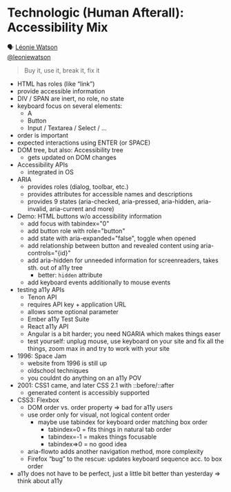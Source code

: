 #  Technologic (Human Afterall): Accessibility Mix

🗣 [Léonie Watson](http://tink.uk/)  
[@leoniewatson](https://twitter.com/leoniewatson)

> Buy it, use it, break it, fix it

- HTML has roles (like “link”)
- provide accessible information
- DIV / SPAN are inert, no role, no state
- keyboard focus on several elements:
  - A
  - Button
  - Input / Textarea / Select / …
- order is important
- expected interactions using ENTER (or SPACE)
- DOM tree, but also: Accessibility tree
  - gets updated on DOM changes
- Accessibility APIs
  - integrated in OS
- ARIA
  - provides roles (dialog, toolbar, etc.)
  - provides attributes for accessible names and descriptions
  - provides 9 states (aria-checked, aria-pressed, aria-hidden, aria-invalid, aria-current and more)
- Demo: HTML buttons w/o accessibility information
  - add focus with tabindex="0"
  - add button role with role="button"
  - add state with aria-expanded="false", toggle when opened
  - add relationship between button and revealed content using aria-controls="{id}"
  - add aria-hidden for unneeded information for screenreaders, takes sth. out of a11y tree
    - better: `hidden` attribute
  - add keyboard events additionally to mouse events
- testing a11y APIs
  -  Tenon API
    - requires API key + application URL
    - allows some optional parameter
  - Ember a11y Test Suite
  - React a11y API
  - Angular is a bit harder; you need NGARIA which makes things easer
  - test yourself: unplug mouse, use keyboard on your site and fix all the things, zoom max in and try to work with your site
- 1996: Space Jam
  - website from 1996 is still up
  - oldschool techniques
  - you couldnt do anything on an a11y POV
- 2001: CSS1 came, and later CSS 2.1 with ::before/::after
  - generated content is accessibly supported
- CSS3: Flexbox
  - DOM order vs. order property => bad for a11y users
  - use order only for visual, not logical content order
    - maybe use tabindex for keyboard order matching box order
      - tabindex=0 = fits things in natural tab order
	  - tabindex=-1 = makes things focusable
	  - tabindex=>0 = no good idea
  - aria-flowto adds another navigation method, more complexity
  - Firefox “bug” to the rescue: updates keyboard sequence acc. to box order
- a11y does not have to be perfect, just a little bit better than yesterday => think about a11y
